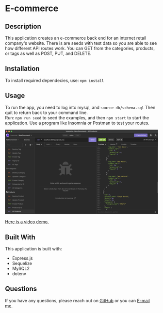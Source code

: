 # E-commerce

 ## Description
  This application creates an e-commerce back end for an internet retail company's website.  There is are seeds with test data so you are able to see how different API routes work.  You can GET from the categories, products, or tags as well as POST, PUT, and DELETE.

  ## Installation
  To install required dependecies, use: 
  `npm install` 

  ## Usage
  To run the app, you need to log into mysql, and 
  `source db/schema.sql`
  Then quit to return back to your command line.  
  Run: 
  `npm run seed` to seed the examples, and then 
  `npm start` to start the application.  Use a program like Insomnia or Postman to test your routes.

  <img src="Example-picture.png" alt="image of program running" width="1206" />
  
  <a href="https://drive.google.com/file/d/1xoHfxlejex-40hUeYTduu2u8yXumaq4i/view">Here is a video demo.</a>


 ## Built With
 This application is built with: <br />
 * Express.js
 * Sequelize
 * MySQL2
 * dotenv

  ## Questions
  If you have any questions, please reach out on <a href="https://github.com/sacylkowski/">GitHub</a> or you can <a href="mailto:sacylkowski@gmail.com">E-mail me</a>.

